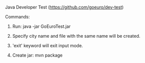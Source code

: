 Java Developer Test (https://github.com/goeuro/dev-test)

Commands: 

1) Run: java -jar GoEuroTest.jar

2) Specify city name and file with the same name will be created.

3) 'exit' keyword will exit input mode.

2) Create jar: mvn package
